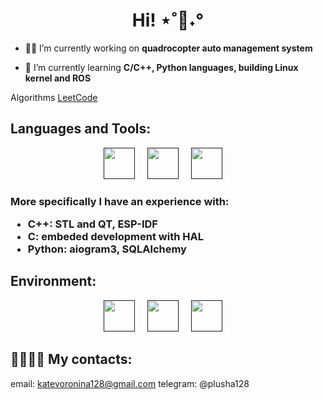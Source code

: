 <h1 align="center">Hi! ⋆˚🐾˖° </h1>


- 👨‍💻 I’m currently working on **quadrocopter auto management system**

- 🌱 I’m currently learning **C/C++, Python languages, building Linux kernel and ROS**

Algorithms <a href="https://leetcode.com/u/meowchine1/"> LeetCode </a>  

<h2 align="left">Languages and Tools:</h2>
<div align="center">
  <a href="" target="blank"> <img src="https://skillicons.dev/icons?i=c" height="50" alt="" /></a>
  <img width="12" />
  <a href="" target="blank"> <img src="https://skillicons.dev/icons?i=cpp" height="50" alt="" /></a>
  <img width="12" />
  <a href="" target="blank"><img src="https://skillicons.dev/icons?i=python" height="50" alt="" /></a>
  <img width="12" />
  </div>

<h3 align="left">More specifically I have an experience with:
  <ul>
  <li>C++: STL and QT, ESP-IDF</li>
  <li>C: embeded development with HAL </li>
  <li>Python: aiogram3, SQLAlchemy</li>
</ul>
</h3>
 
  
<h2>Environment:</h2>
<div align="center">
  <a href="" target="blank"><img src="https://skillicons.dev/icons?i=ubuntu" height="50" alt="" /></a>
  <img width="12" />
  <a href="" target="blank"><img src="https://skillicons.dev/icons?i=docker" height="50" alt="" /></a>
  <img width="12" />
  <a href="" target="blank"><img src="https://skillicons.dev/icons?i=ros" height="50" alt="" /></a>
  <img width="12" />
</div>  

<h2 align="left">🎀🫶🏻💌 My contacts:</h2>
  
email: katevoronina128@gmail.com
telegram: @plusha128

 
<!--
**Meowchine1/Meowchine1** is a ✨ _special_ ✨ repository because its `README.md` (this file) appears on your GitHub profile.

Here are some ideas to get you started:

- 🔭 I’m currently working on ...
- 🌱 I’m currently learning ...
- 👯 I’m looking to collaborate on ...
- 🤔 I’m looking for help with ...
- 💬 Ask me about ...
- 📫 How to reach me: ...
- 😄 Pronouns: ...
- ⚡ Fun fact: ...
-->
